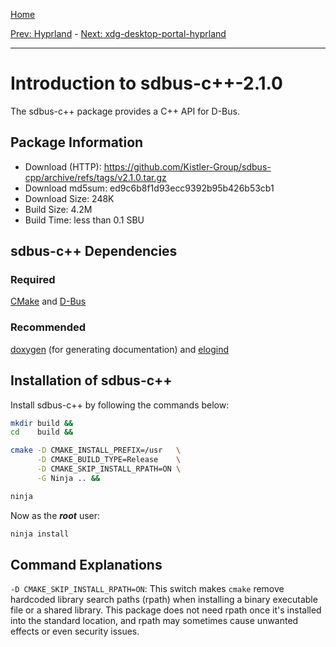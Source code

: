 [Home](../)

[Prev: Hyprland](./10-hyprland.md) - [Next: xdg-desktop-portal-hyprland](./12-xdg-desktop-portal-hyprland.md)

***

# Introduction to sdbus-c++-2.1.0
The sdbus-c++ package provides a C++ API for D-Bus.

## Package Information
- Download (HTTP): https://github.com/Kistler-Group/sdbus-cpp/archive/refs/tags/v2.1.0.tar.gz
- Download md5sum: ed9c6b8f1d93ecc9392b95b426b53cb1
- Download Size: 248K
- Build Size: 4.2M
- Build Time: less than 0.1 SBU

## sdbus-c++ Dependencies
### Required
  [CMake](https://linuxfromscratch.org/blfs/view/svn/general/cmake.html) and
  [D-Bus](https://linuxfromscratch.org/blfs/view/svn/general/dbus.html)

### Recommended
  [doxygen](https://linuxfromscratch.org/blfs/view/svn/general/doxygen.html)
  (for generating documentation) and
  [elogind](https://linuxfromscratch.org/blfs/view/svn/general/elogind.html)

## Installation of sdbus-c++
Install sdbus-c++ by following the commands below:
```Bash
mkdir build &&
cd    build &&

cmake -D CMAKE_INSTALL_PREFIX=/usr   \
      -D CMAKE_BUILD_TYPE=Release    \
      -D CMAKE_SKIP_INSTALL_RPATH=ON \
      -G Ninja .. &&

ninja
```

Now as the ***root*** user:
```Bash
ninja install
```

## Command Explanations
  `-D CMAKE_SKIP_INSTALL_RPATH=ON`: This switch makes `cmake` remove hardcoded
  library search paths (rpath) when installing a binary executable file or a
  shared library. This package does not need rpath once it's installed into the
  standard location, and rpath may sometimes cause unwanted effects or even
  security issues.
